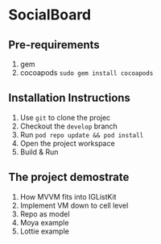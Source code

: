 #  SocialBoard

## Pre-requirements
1. gem
2. cocoapods
`sudo gem install cocoapods`

## Installation Instructions
1. Use `git` to clone the projec
2. Checkout the `develop` branch
3. Run `pod repo update && pod install`
4. Open the project workspace
5. Build & Run

## The project demostrate

1. How MVVM fits into IGListKit
2. Implement VM down to cell level
3. Repo as model
4. Moya example
5. Lottie example
